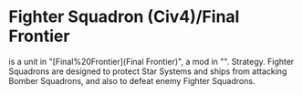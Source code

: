 # Fighter Squadron (Civ4)/Final Frontier

 is a unit in "[Final%20Frontier](Final Frontier)", a mod in "".
Strategy.
Fighter Squadrons are designed to protect Star Systems and ships from attacking Bomber Squadrons, and also to defeat enemy Fighter Squadrons.